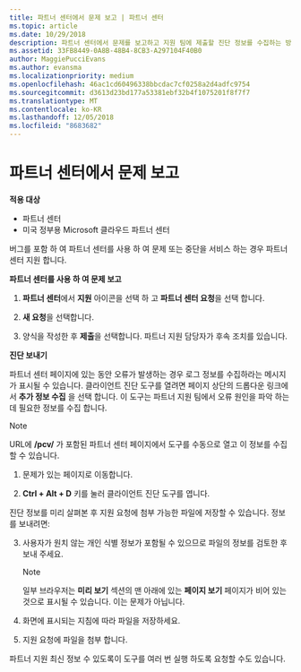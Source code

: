 ```yaml
---
title: 파트너 센터에서 문제 보고 | 파트너 센터
ms.topic: article
ms.date: 10/29/2018
description: 파트너 센터에서 문제를 보고하고 지원 팀에 제출할 진단 정보를 수집하는 방법
ms.assetid: 33FB8449-0A8B-48B4-8CB3-A297104F40B0
author: MaggiePucciEvans
ms.author: evansma
ms.localizationpriority: medium
ms.openlocfilehash: 46ac1cd60496338bbcdac7cf0258a2d4adfc9754
ms.sourcegitcommit: d3613d23bd177a53381ebf32b4f1075201f8f7f7
ms.translationtype: MT
ms.contentlocale: ko-KR
ms.lasthandoff: 12/05/2018
ms.locfileid: "8683682"
---
```

# <a name="report-problems-with-partner-center"></a>파트너 센터에서 문제 보고

**적용 대상**

-  파트너 센터
-  미국 정부용 Microsoft 클라우드 파트너 센터


버그를 포함 하 여 파트너 센터를 사용 하 여 문제 또는 중단을 서비스 하는 경우 파트너 센터 지원 합니다.

**파트너 센터를 사용 하 여 문제 보고**

1.  **파트너 센터**에서 **지원** 아이콘을 선택 하 고 **파트너 센터 요청**을 선택 합니다.

2.  **새 요청**을 선택합니다.

3.  양식을 작성한 후 **제출**을 선택합니다. 파트너 지원 담당자가 후속 조치를 있습니다.

**진단 보내기**

파트너 센터 페이지에 있는 동안 오류가 발생하는 경우 로그 정보를 수집하라는 메시지가 표시될 수 있습니다. 클라이언트 진단 도구를 열려면 페이지 상단의 드롭다운 링크에서 **추가 정보 수집** 을 선택 합니다. 이 도구는 파트너 지원 팀에서 오류 원인을 파악 하는 데 필요한 정보를 수집 합니다. 

>[!NOTE]
>URL에 **/pcv/** 가 포함된 파트너 센터 페이지에서 도구를 수동으로 열고 이 정보를 수집할 수 있습니다.

1.  문제가 있는 페이지로 이동합니다.

2.  **Ctrl + Alt + D** 키를 눌러 클라이언트 진단 도구를 엽니다.

진단 정보를 미리 살펴본 후 지원 요청에 첨부 가능한 파일에 저장할 수 있습니다. 정보를 보내려면:

3.  사용자가 원치 않는 개인 식별 정보가 포함될 수 있으므로 파일의 정보를 검토한 후 보내 주세요. 

    >[!NOTE]
    >일부 브라우저는 **미리 보기** 섹션의 맨 아래에 있는 **페이지 보기** 페이지가 비어 있는 것으로 표시될 수 있습니다. 이는 문제가 아닙니다.

4.  화면에 표시되는 지침에 따라 파일을 저장하세요.

5.  지원 요청에 파일을 첨부 합니다.

파트너 지원 최신 정보 수 있도록이 도구를 여러 번 실행 하도록 요청할 수도 있습니다.

